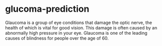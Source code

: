 # glucoma-prediction
Glaucoma is a group of eye conditions that damage the optic nerve, the health of which is vital for good vision. This damage is often caused by an abnormally high pressure in your eye. Glaucoma is one of the leading causes of blindness for people over the age of 60.
